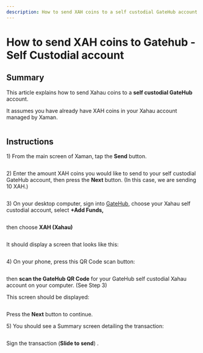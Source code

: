```yaml
---
description: How to send XAH coins to a self custodial GateHub account
---
```


# How to send XAH coins to Gatehub - Self Custodial account

## Summary&#x20;

This article explains how to send Xahau coins to a **self custodial GateHub** account.

It assumes you have already have XAH coins in your Xahau account managed by Xaman.



<figure><img src="../../.gitbook/assets/Xaman - Xahau main page.png" alt=""><figcaption></figcaption></figure>

## Instructions

1\) From the main screen of Xaman, tap the **Send** button.



<figure><img src="../../.gitbook/assets/Xaman - Xahau main page 2.png" alt=""><figcaption></figcaption></figure>

2\) Enter the amount XAH coins you would like to send to your self custodial GateHub account, then press the **Next** button. (In this case, we are sending 10 XAH.)



<figure><img src="../../.gitbook/assets/Gatehub - Hosted - Xahau 1.png" alt=""><figcaption></figcaption></figure>

3\) On your desktop computer, sign into [GateHub](https://signin.gatehub.net/), choose your Xahau self custodial account, select **+Add Funds,**

<figure><img src="../../.gitbook/assets/GateHub - Xahau - Self custodial -1 (1).png" alt=""><figcaption></figcaption></figure>

then choose **XAH (Xahau)**

<figure><img src="../../.gitbook/assets/Gatehub - Add Funds.png" alt=""><figcaption></figcaption></figure>

It should display a screen that looks like this:

<figure><img src="../../.gitbook/assets/Gatehub - Add Funds - 1.png" alt=""><figcaption></figcaption></figure>

4\) On your phone, press this QR Code scan button:

<figure><img src="../../.gitbook/assets/Send to Gatehub -  Xahau -1.png" alt=""><figcaption></figcaption></figure>

then **scan the GateHub QR Code** for your GateHub self custodial Xahau account on your computer. (See Step 3)&#x20;

This screen should be displayed:

<figure><img src="../../.gitbook/assets/Xaman - QR code screen (1).png" alt=""><figcaption></figcaption></figure>

Press the **Next** button to continue.

5\) You should see a Summary screen detailing the transaction:

<figure><img src="../../.gitbook/assets/Send to Gatehub -  Xahau -7.png" alt=""><figcaption></figcaption></figure>

Sign the transaction (**Slide to send**) .
